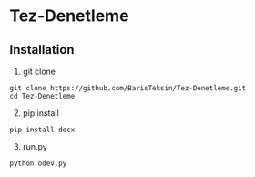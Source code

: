# Tez-Denetleme

## Installation

1. git clone

```
git clone https://github.com/BarisTeksin/Tez-Denetleme.git
cd Tez-Denetleme
```

2. pip install

```
pip install docx
```

3. run.py

```
python odev.py
```

